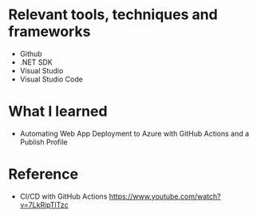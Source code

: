# Relevant tools, techniques and frameworks
- Github
- .NET SDK
- Visual Studio
- Visual Studio Code

# What I learned
- Automating Web App Deployment to Azure with GitHub Actions and a Publish Profile

# Reference
- CI/CD with GitHub Actions https://www.youtube.com/watch?v=7LkRipTlTzc
